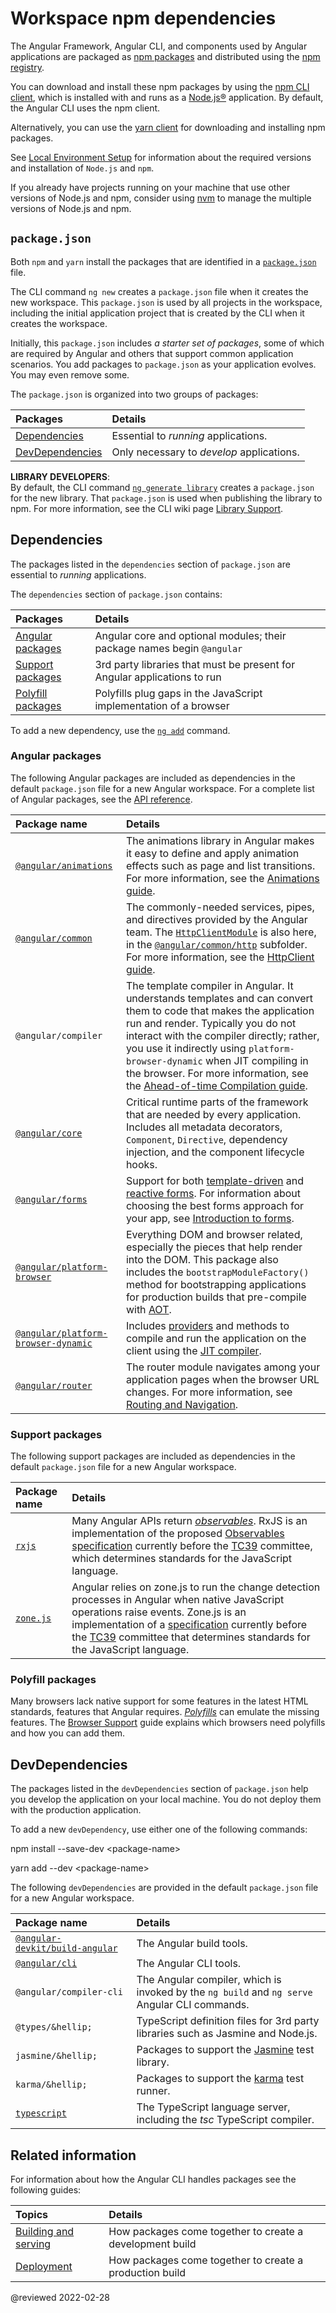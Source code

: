 # Workspace npm dependencies

The Angular Framework, Angular CLI, and components used by Angular applications are packaged as [npm packages](https://docs.npmjs.com/getting-started/what-is-npm "What is npm?") and distributed using the [npm registry](https://docs.npmjs.com).

You can download and install these npm packages by using the [npm CLI client](https://docs.npmjs.com/cli/install), which is installed with and runs as a [Node.js®](https://nodejs.org "Nodejs.org") application.
By default, the Angular CLI uses the npm client.

Alternatively, you can use the [yarn client](https://yarnpkg.com) for downloading and installing npm packages.

<div class="alert is-helpful">

See [Local Environment Setup](guide/setup-local "Setting up for Local Development") for information about the required versions and installation of `Node.js` and `npm`.

If you already have projects running on your machine that use other versions of Node.js and npm, consider using [nvm](https://github.com/creationix/nvm) to manage the multiple versions of Node.js and npm.

</div>

## `package.json`

Both `npm` and `yarn` install the packages that are identified in a [`package.json`](https://docs.npmjs.com/files/package.json) file.

The CLI command `ng new` creates a `package.json` file when it creates the new workspace.
This `package.json` is used by all projects in the workspace, including the initial application project that is created by the CLI when it creates the workspace.

Initially, this `package.json` includes *a starter set of packages*, some of which are required by Angular and others that support common application scenarios.
You add packages to `package.json` as your application evolves.
You may even remove some.

The `package.json` is organized into two groups of packages:

| Packages                                               | Details |
|:---                                                    |:---     |
| [Dependencies](guide/npm-packages#dependencies)        | Essential to *running* applications.      |
| [DevDependencies](guide/npm-packages#dev-dependencies) | Only necessary to *develop* applications. |

<div class="alert is-helpful">

**LIBRARY DEVELOPERS**: <br />
By default, the CLI command [`ng generate library`](cli/generate) creates a `package.json` for the new library.
That `package.json` is used when publishing the library to npm.
For more information, see the CLI wiki page [Library Support](guide/creating-libraries).

</div>

<a id="dependencies"></a>

## Dependencies

The packages listed in the `dependencies` section of `package.json` are essential to *running* applications.

The `dependencies` section of `package.json` contains:

| Packages                              | Details |
|:---                                   |:---     |
| [Angular packages](#angular-packages) | Angular core and optional modules; their package names begin `@angular`  |
| [Support packages](#support-packages) | 3rd party libraries that must be present for Angular applications to run |
| [Polyfill packages](#polyfills)       | Polyfills plug gaps in the JavaScript implementation of a browser        |

To add a new dependency, use the [`ng add`](cli/add) command.

<a id="angular-packages"></a>

### Angular packages

The following Angular packages are included as dependencies in the default `package.json` file for a new Angular workspace.
For a complete list of Angular packages, see the [API reference](api?type=package).

| Package name                                                        | Details |
|:---                                                                 |:---     |
| [`@angular/animations`](api/animations)                             | The animations library in Angular makes it easy to define and apply animation effects such as page and list transitions. For more information, see the [Animations guide](guide/animations).                                                                                                                                                                                       |
| [`@angular/common`](api/common)                                     | The commonly-needed services, pipes, and directives provided by the Angular team. The [`HttpClientModule`](api/common/http/HttpClientModule) is also here, in the [`@angular/common/http`](api/common/http) subfolder. For more information, see the [HttpClient guide](guide/http).                                                                                          |
| `@angular/compiler`                                                 | The template compiler in Angular. It understands templates and can convert them to code that makes the application run and render. Typically you do not interact with the compiler directly; rather, you use it indirectly using `platform-browser-dynamic` when JIT compiling in the browser. For more information, see the [Ahead-of-time Compilation guide](guide/aot-compiler). |
| [`@angular/core`](api/core)                                         | Critical runtime parts of the framework that are needed by every application. Includes all metadata decorators, `Component`, `Directive`,  dependency injection, and the component lifecycle hooks.                                                                                                                                                                           |
| [`@angular/forms`](api/forms)                                       | Support for both [template-driven](guide/forms) and [reactive forms](guide/reactive-forms). For information about choosing the best forms approach for your app, see [Introduction to forms](guide/forms-overview).                                                                                                                                                           |
| [`@angular/platform-browser`](api/platform-browser)                 | Everything DOM and browser related, especially the pieces that help render into the DOM. This package also includes the `bootstrapModuleFactory()` method for bootstrapping applications for production builds that pre-compile with [AOT](guide/aot-compiler).                                                                                                               |
| [`@angular/platform-browser-dynamic`](api/platform-browser-dynamic) | Includes [providers](api/core/Provider) and methods to compile and run the application on the client using the [JIT compiler](guide/aot-compiler).                                                                                                                                                                                                                            |
| [`@angular/router`](api/router)                                     | The router module navigates among your application pages when the browser URL changes. For more information, see [Routing and Navigation](guide/router).                                                                                                                                                                                                                      |

<a id="support-packages"></a>

### Support packages

The following support packages are included as dependencies in the default `package.json` file for a new Angular workspace.

| Package name                                    | Details |
|:---                                             |:---     |
| [`rxjs`](https://github.com/ReactiveX/rxjs)     | Many Angular APIs return [*observables*](guide/glossary#observable). RxJS is an implementation of the proposed [Observables specification](https://github.com/tc39/proposal-observable) currently before the [TC39](https://www.ecma-international.org/memento/tc39.htm) committee, which determines standards for the JavaScript language.                                     |
| [`zone.js`](https://github.com/angular/zone.js) | Angular relies on zone.js to run the change detection processes in Angular when native JavaScript operations raise events. Zone.js is an implementation of a [specification](https://gist.github.com/mhevery/63fdcdf7c65886051d55) currently before the [TC39](https://www.ecma-international.org/memento/tc39.htm) committee that determines standards for the JavaScript language. |

<a id="polyfills"></a>

### Polyfill packages

Many browsers lack native support for some features in the latest HTML standards, features that Angular requires.
[*Polyfills*](https://en.wikipedia.org/wiki/Polyfill_(programming)) can emulate the missing features.
The [Browser Support](guide/browser-support) guide explains which browsers need polyfills and how you can add them.

<a id="dev-dependencies"></a>

## DevDependencies

The packages listed in the `devDependencies` section of `package.json` help you develop the application on your local machine.
You do not deploy them with the production application.

To add a new `devDependency`, use either one of the following commands:

<code-example format="shell" language="shell">

npm install --save-dev &lt;package-name&gt;

</code-example>

<code-example format="shell" language="shell">

yarn add --dev &lt;package-name&gt;

</code-example>

The following `devDependencies` are provided in the default `package.json` file for a new Angular workspace.

| Package name                                                              | Details |
|:---                                                                       |:---     |
| [`@angular-devkit/build-angular`](https://github.com/angular/angular-cli) | The Angular build tools.                                                                      |
| [`@angular/cli`](https://github.com/angular/angular-cli)                  | The Angular CLI tools.                                                                        |
| `@angular/compiler-cli`                                                   | The Angular compiler, which is invoked by the `ng build` and `ng serve` Angular CLI commands. |
| `@types/&hellip; `                                                        | TypeScript definition files for 3rd party libraries such as Jasmine and Node.js.              |
| `jasmine/&hellip; `                                                       | Packages to support the [Jasmine](https://jasmine.github.io) test library.                    |
| `karma/&hellip; `                                                         | Packages to support the [karma](https://www.npmjs.com/package/karma) test runner.             |
| [`typescript`](https://www.npmjs.com/package/typescript)                  | The TypeScript language server, including the *tsc* TypeScript compiler.                      |

## Related information

For information about how the Angular CLI handles packages see the following guides:

| Topics                              | Details |
|:---                                 |:---     |
| [Building and serving](guide/build) | How packages come together to create a development build |
| [Deployment](guide/deployment)      | How packages come together to create a production build  |

<!-- links -->

<!-- external links -->

<!-- end links -->

@reviewed 2022-02-28
